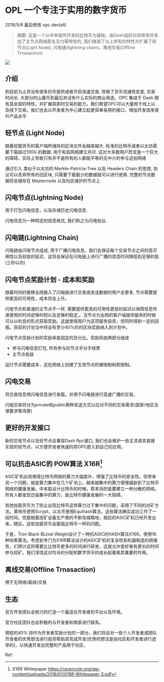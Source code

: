 ​										



# OPL  一个专注于实用的数字货币

2018/5/8  最后修改 opc.dev(all)

> 摘要: 这是一个以中本聪所开发的比特币为基础，由Dash组织对其修改并添加了主节点网络匿名支付等特性的, 我们继承了以上所有的特性并扩展了轻节点(Light Node), 闪电链(lightning chain)，离线交易(Offline Trnasaction)

<img src="https://opc.site/assets/opc64.png" >



## 介绍

到目前为止并没有很多的币提供或者开启快速交易, 导致了货币流通性变差, 交易时间长. 大部分的山寨币到最后并没有什么实际的商业用途。OPC 集成于 Dash 拥有其全部的特性，并扩展其即时交易的能力。我们希望OPC可以大量用于线上以及线下交易。我们也会以开发者为中心建立起更简单易用的接口，增加开发效率提升产品水平

## 轻节点 (Light Node)

随着挖掘货币的客户端所储存的区块文件会越来越大. 标准的比特币或者以太坊需要下载超过100G 的数据. 用于和其网络建立共识. 这对大多数用户而言是一个巨大的障碍，实际上导致只有并不是所有的人都能平等的无中介的参与这些网络

通过引入 类似于以太坊的 Merkle-Patricia-Tree 以及 Headers Chain 的思想, 协议可以丢弃所有的旧区块, 只需要下载极少的数据就可以进行使用. 完整的节点数据将会储存在 Masternode 以及社区维护的节点上

## 闪电节点(Lightning Node)

用于打包闪电信息，以及存储历史闪电信息. 

闪电信息为一种特定的信息格式, 我们称之为闪电协议.  

## 闪电链(Lightning Chain)

闪电链由闪电节点组成,  用于广播闪电信息。我们会保证每个交易节点之间的高可用性以及较低的延迟，这将会保证在闪电链上进行广播的信息时间降低到足够的低(三秒以内)

## 闪电节点奖励计划 - 成本和奖励

随着时间的推移全网接入了闪电链进行交易或发送数据的用户会更多, 节点需要提供更高的可用性，成本将会上升。

闪电节点和普通的主节点不一样,  需要提供更高的可用性更低的延迟以保障信息传递使用的时间足够的短以及足够的稳定,。当节点为全网的客户端提供服务的时候可以以利息的形式获取奖励。这就使得用户为这项服务投资，但同时得到一定的回报。目前的计划当中将会有至少40%的的区块奖励纳入到计划中。

闪电节点奖励计划的奖励率是固定的百分比。奖励将由两部分组成

- 参与闪电信息打包, 所有参与的节点平分手续费
- 主节点收益

运行节点需要成本，这在网络上创建了生效节点的硬限制和软限制。

## 闪电交易

将交易信息用闪电信息进行承载。并用于闪电链进行高速广播的交易。

闪电交易将分为private和public两种发送方式以应对不同的交易需求(国家/地区法律要求等场景)

## 更好的开发接口

新的交易节点以及轻节点会兼容Dash Rpc接口,  我们也会维护一些主流语言直接实现的轻节点，以方便开发者快速的将OPC嵌入到自己的应用。 

## 可以抗击ASIC的 POW算法 X16R[^1]

ASIC矿机出现使得比特币网络的算力大幅提升，增强了比特币的安全性。但带来另一个问题，就是算力集中在几个矿池上。越来越集中的算力慢慢威胁到了比特币网络的健康发展。中本聪设计比特币的时候，原本目的是要建立一种分散的网络。所有人都发现日益集中的算力，是比特币健康发展的一大阻碍。

其他加密货币为了防止出现比特币这样算力过于集中的问题，采用了不同的对矿方法。莱特币使用Scrypt，以太币使用Equihash算法，这些算法确实成功工作了一段时间。但是随着挖矿设备生产商的不断攻城略地，相应的ASIC矿机已经开发出来。随后，这些加密货币会面临比特币一样的问题。

于是，Tron Black 和Joel Weight设计了一种抗ASIC的HASH算法X16R。使用16种哈希算法。考虑到专门为X16R算法设计的ASIC矿机的复杂性和机器制造的困难性，们预计这将需要比比特币更多的时间进行研发，这就允许爱好者有更长的时间参与挖矿。我们深信这对均与的分配和数字货币的成长起着极其重要的作用。

## 离线交易(Offline Trnasaction)

用于无网络(离线)交易

## 生态

官方开发团队会努力的打造一个最适合开发者的平台以及环境。

官方社区团队也会积极的与开发者和商家进行联系。

预挖的40% 将作为开发者奖励计划的一部分。我们将会对一些个人开发者或团队开发者的优秀想法进行投资帮助其完成开发(优秀的想法是由社区和开发者进行选举的)，以快速开发出完整的产品用于社区。





Ref:

[^1]: X16R Whitepaper  https://ravencoin.org/wp-content/uploads/2018/01/X16R-Whitepaper-3.pdf
